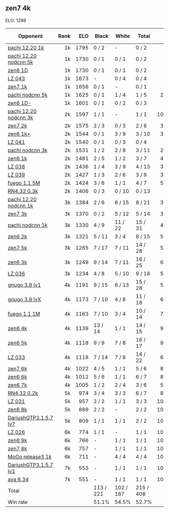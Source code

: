 ## zen7 4k ##

ELO: 1298

Opponent | Rank | ELO | Black | White | Total | Win rate
---------|-----:|----:|-------|-------|-------|-------:
[pachi 12.20 1k](pachi%2012.20%201k.md) | 1k | 1795 | 0 / 2 | - | 0 / 2 | 0.0%
[pachi 12.20 nodcnn 5k](pachi%2012.20%20nodcnn%205k.md) | 1k | 1730 | 0 / 1 | 0 / 1 | 0 / 2 | 0.0%
[zen6 1D](zen6%201D.md) | 1k | 1730 | 0 / 1 | 0 / 1 | 0 / 2 | 0.0%
[LZ 043](LZ%20043.md) | 1k | 1673 | - | 0 / 4 | 0 / 4 | 0.0%
[zen7 1k](zen7%201k.md) | 1k | 1656 | 0 / 1 | - | 0 / 1 | 0.0%
[pachi nodcnn 5k](pachi%20nodcnn%205k.md) | 1k | 1625 | 0 / 1 | 1 / 4 | 1 / 5 | 20.0%
[zen6 1D-](zen6%201D-.md) | 1k | 1601 | 0 / 1 | 0 / 2 | 0 / 3 | 0.0%
[pachi 12.20 nodcnn 3k](pachi%2012.20%20nodcnn%203k.md) | 2k | 1597 | 1 / 1 | - | 1 / 1 | 100.0%
[zen7 2k](zen7%202k.md) | 2k | 1575 | 2 / 3 | 0 / 3 | 2 / 6 | 33.3%
[zen6 1k+](zen6%201k+.md) | 2k | 1544 | 0 / 1 | 3 / 9 | 3 / 10 | 30.0%
[LZ 041](LZ%20041.md) | 2k | 1540 | 0 / 1 | 0 / 3 | 0 / 4 | 0.0%
[pachi nodcnn 3k](pachi%20nodcnn%203k.md) | 2k | 1531 | 1 / 2 | 2 / 9 | 3 / 11 | 27.3%
[zen6 1k](zen6%201k.md) | 2k | 1481 | 2 / 5 | 1 / 2 | 3 / 7 | 42.9%
[LZ 038](LZ%20038.md) | 2k | 1436 | 1 / 4 | 3 / 9 | 4 / 13 | 30.8%
[LZ 039](LZ%20039.md) | 2k | 1427 | 1 / 3 | 2 / 6 | 3 / 9 | 33.3%
[fuego 1.1 5M](fuego%201.1%205M.md) | 2k | 1424 | 3 / 6 | 1 / 1 | 4 / 7 | 57.1%
[RN4.32 0.3k](RN4.32%200.3k.md) | 2k | 1406 | 0 / 3 | 0 / 10 | 0 / 13 | 0.0%
[pachi 12.20 nodcnn 1k](pachi%2012.20%20nodcnn%201k.md) | 3k | 1384 | 2 / 6 | 6 / 15 | 8 / 21 | 38.1%
[zen7 3k](zen7%203k.md) | 3k | 1370 | 0 / 2 | 5 / 12 | 5 / 14 | 35.7%
[pachi nodcnn 1k](pachi%20nodcnn%201k.md) | 3k | 1330 | 4 / 9 | 11 / 22 | 15 / 31 | 48.4%
[zen6 2k](zen6%202k.md) | 3k | 1321 | 5 / 11 | 3 / 4 | 8 / 15 | 53.3%
[zen7 5k](zen7%205k.md) | 3k | 1265 | 7 / 17 | 7 / 11 | 14 / 28 | 50.0%
[zen6 3k](zen6%203k.md) | 3k | 1249 | 9 / 14 | 7 / 11 | 16 / 25 | 64.0%
[LZ 036](LZ%20036.md) | 3k | 1234 | 4 / 8 | 5 / 10 | 9 / 18 | 50.0%
[gnugo 3.8 lv1](gnugo%203.8%20lv1.md) | 4k | 1191 | 9 / 15 | 6 / 13 | 15 / 28 | 53.6%
[gnugo 3.8 lvX](gnugo%203.8%20lvX.md) | 4k | 1173 | 7 / 10 | 4 / 8 | 11 / 18 | 61.1%
[fuego 1.1 1M](fuego%201.1%201M.md) | 4k | 1163 | 7 / 10 | 3 / 4 | 10 / 14 | 71.4%
[zen6 4k](zen6%204k.md) | 4k | 1139 | 13 / 14 | 1 / 1 | 14 / 15 | 93.3%
[zen6 5k](zen6%205k.md) | 4k | 1118 | 9 / 9 | 7 / 8 | 16 / 17 | 94.1%
[LZ 033](LZ%20033.md) | 4k | 1118 | 7 / 14 | 7 / 8 | 14 / 22 | 63.6%
[zen7 6k](zen7%206k.md) | 4k | 1022 | 4 / 5 | 1 / 1 | 5 / 6 | 83.3%
[zen6 6k](zen6%206k.md) | 4k | 1012 | 5 / 6 | 1 / 1 | 6 / 7 | 85.7%
[zen6 7k](zen6%207k.md) | 4k | 1005 | 1 / 2 | 2 / 4 | 3 / 6 | 50.0%
[RN4.32 0.2k](RN4.32%200.2k.md) | 5k | 974 | 3 / 4 | 3 / 3 | 6 / 7 | 85.7%
[LZ 031](LZ%20031.md) | 5k | 957 | 2 / 2 | 1 / 1 | 3 / 3 | 100.0%
[zen6 8k](zen6%208k.md) | 5k | 889 | 2 / 2 | - | 2 / 2 | 100.0%
[DariushGTP3.1.5.7 lv7](DariushGTP3.1.5.7%20lv7.md) | 5k | 809 | 1 / 1 | 1 / 1 | 2 / 2 | 100.0%
[LZ 026](LZ%20026.md) | 6k | 774 | 1 / 1 | - | 1 / 1 | 100.0%
[zen6 9k](zen6%209k.md) | 6k | 766 | - | 1 / 1 | 1 / 1 | 100.0%
[zen7 8k](zen7%208k.md) | 6k | 757 | - | 1 / 1 | 1 / 1 | 100.0%
[MoGo release3 1k](MoGo%20release3%201k.md) | 6k | 711 | - | 4 / 4 | 4 / 4 | 100.0%
[DariushGTP3.1.5.7 lv1](DariushGTP3.1.5.7%20lv1.md) | 7k | 553 | - | 1 / 1 | 1 / 1 | 100.0%
[aya 6.34](aya%206.34.md) | 7k | 551 | - | 1 / 1 | 1 / 1 | 100.0%
Total | | | 113 / 221 | 102 / 187 | 215 / 408 | 
Win rate| | | 51.1% | 54.5% | 52.7% | 
